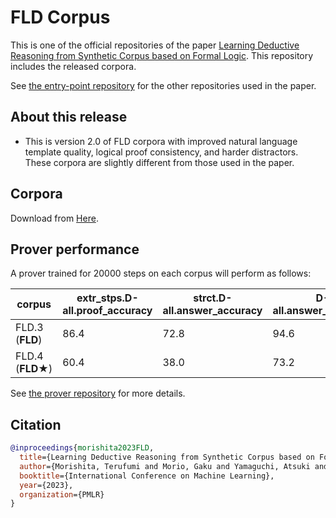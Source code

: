 # FLD Corpus
This is one of the official repositories of the paper [Learning Deductive Reasoning from Synthetic Corpus based on Formal Logic](#).
This repository includes the released corpora.  

See [the entry-point repository](https://github.com/hitachi-nlp/FLD.git) for the other repositories used in the paper.

## About this release
* This is version 2.0 of FLD corpora with improved natural language template quality, logical proof consistency, and harder distractors. These corpora are slightly different from those used in the paper.

## Corpora
Download from [Here](https://drive.google.com/file/d/16XpDBslr56Qdm41CqApI8MYtPky1swKU/view?usp=sharing).

## Prover performance
A prover trained for 20000 steps on each corpus will perform as follows:

| corpus           | extr_stps.D-all.proof_accuracy | strct.D-all.answer_accuracy | D-all.answer_accuracy |
|------------------|--------------------------------|-----------------------------|-----------------------|
| FLD.3 (**FLD**)  | 86.4                           | 72.8                        | 94.6                  |
| FLD.4 (**FLD★**) | 60.4                           | 38.0                        | 73.2                  |

See [the prover repository](https://github.com/hitachi-nlp/FLD-prover.git) for more details.

## Citation
```bibtex
@inproceedings{morishita2023FLD,
  title={Learning Deductive Reasoning from Synthetic Corpus based on Formal Logic},
  author={Morishita, Terufumi and Morio, Gaku and Yamaguchi, Atsuki and Sogawa, Yasuhiro},
  booktitle={International Conference on Machine Learning},
  year={2023},
  organization={PMLR}
}
```
